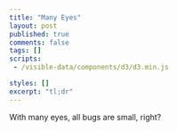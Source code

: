 ```yaml
---
title: "Many Eyes"
layout: post
published: true
comments: false
tags: []
scripts: 
 - /visible-data/components/d3/d3.min.js

styles: []
excerpt: "tl;dr"
---
```

<style>
#eyes svg {
    float: left;
    height: 100px;
    width: 100px;
    margin: 1px;
    /*border: 1px solid #aaa;*/
}

circle.outer {
    stroke: #000;
    stroke-width: 2;
    fill: none;
}

circle.inner {
    fill: Steelblue;
}
</style>

<div id="eyes"></div>

<script>

var eyes = d3.select('#eyes').selectAll('svg.eye')
    .data(d3.range(1));

eyes.enter().append('svg')
    .attr('class', 'eye');

var size = parseInt(eyes.style('width'), 10);

var inner = eyes.append('circle')
    .attr('class', 'inner')
    .attr('cx', size / 2)
    .attr('cy', size / 2)
    .attr('r', size / 4);

var outer = eyes.append('circle')
    .attr('class', 'outer')
    .attr('cx', size / 2)
    .attr('cy', size / 2)
    .attr('r', size / 2 - 1);

d3.select(document.body).on('mousemove', function() {
    var inner_radius = +inner.attr('r')
      , outer_radius = +outer.attr('r');

    // move the eyes toward the mouse
    inner.attr('cx', function() {
        var p = d3.mouse(this)
          , s = Math.min(p[0], outer_radius) // vertical sagitta length
          , l = chord(outer_radius, s); // half chord length

        window.cx = {
            p: p,
            s: s,
            l: l,
            outer_radius: outer_radius,
            inner_radius: inner_radius
        };

        return Math.min(Math.max(inner_radius, p[0]), size - inner_radius);
    });

    inner.attr('cy', function() {
        var p = d3.mouse(this)
          , s = Math.min(p[1], outer_radius) // horizontal sagitta length
          , l = chord(outer_radius, s); // half chord length

        window.cy = {
            p: p,
            s: s,
            l: l,
            outer_radius: outer_radius,
            inner_radius: inner_radius
        };

        return s < p[1] ? 
            0 : // top half
            outer_radius - l;  // bottom half

        //return Math.max(outer_radius - l + inner_radius, outer_radius + l - inner_radius);

        //return Math.min(Math.max(radius, p[1]), size - radius);
    });
});

function chord(r, s) {
    return Math.sqrt(2 * s * r - Math.pow(s, 2));
}

</script>

With many eyes, all bugs are small, right?

